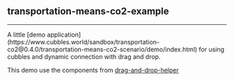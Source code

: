 ## transportation-means-co2-example

<hr/>
A little [demo application](https://www.cubbles.world/sandbox/transportation-co2@0.4.0/transportation-means-co2-scenario/demo/index.html) for using cubbles and dynamic connection with drag and drop.

This demo use the components from [drag-and-drop-helper](https://github.com/iCubbles/drag-and-drop-helper.git)



